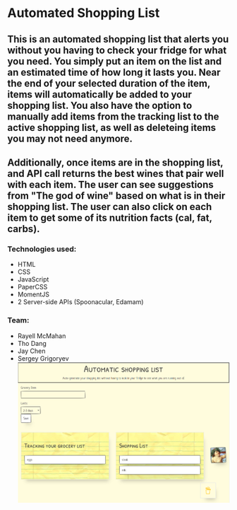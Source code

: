 # Automated Shopping List

## This is an automated shopping list that alerts you without you having to check your fridge for what you need. You simply put an item on the list and an estimated time of how long it lasts you. Near the end of your selected duration of the item, items will automatically be added to your shopping list. You also have the option to manually add items from the tracking list to the active shopping list, as well as deleteing items you may not need anymore.

## Additionally, once items are in the shopping list, and API call returns the best wines that pair well with each item. The user can see suggestions from "The god of wine" based on what is in their shopping list. The user can also click on each item to get some of its nutrition facts (cal, fat, carbs).

### Technologies used:

- HTML
- CSS
- JavaScript
- PaperCSS
- MomentJS
- 2 Server-side APIs (Spoonacular, Edamam)

### Team:

- Rayell McMahan
- Tho Dang
- Jay Chen
- Sergey Grigoryev
  ![Screenshot of site](./assets/imgs/SiteSS.png)
